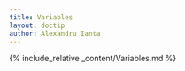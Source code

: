 ```yaml
---
title: Variables
layout: doctip
author: Alexandru Ianta
---
```


{% include_relative _content/Variables.md %}